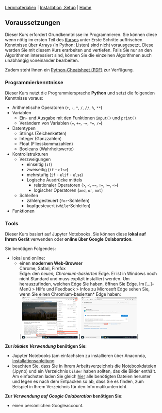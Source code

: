 [Lernmaterialien](./kurs.md) | [Installation, Setup](./installation_anaconda.md) | [Home](./index.md)

## Voraussetzungen

Dieser Kurs erfordert Grundkenntnisse im Programmieren. Sie können diese wenn nötig im ersten Teil des [Kurses](./kurs.md) unter Erste Schritte auffrischen. Kenntnisse über Arrays (in Python: Listen) sind nicht vorausgesetzt. Diese werden Sie mit diesem Kurs erarbeiten und vertiefen. Falls Sie nur an den Algorithmen interessiert sind, können Sie die einzelnen Algorithmen auch unabhängig voneinander bearbeiten.

Zudem steht Ihnen ein [Python-Cheatsheet (PDF)](assets/notebooks/downloads/cheatsheet.pdf) zur Verfügung.

### Programmierkenntnisse

Dieser Kurs nutzt die Programmiersprache **Python** und setzt die folgenden Kenntnisse voraus:

* Arithmetische Operatoren (`+`, `-`, `*`, `/`, `//`, `%`, `**`)
* Variablen
  * Ein- und Ausgabe mit den Funktionen `input()` und `print()`
  * Verändern von Variablen (`=`, `+=`, `-=`, `*=`, `/=`)
* Datentypen
  * Strings (Zeichenketten)
  * Integer (Ganzzahlen)
  * Float (Fliesskommazahlen)
  * Booleans (Wahrheitswerte)
* Kontrollstrukturen
  * Verzweigungen
    * einseitig (`if`)
    * zweiseitig (`if` - `else`)
    * mehrstufig (`if` - `elif` - `else`)
    * Logische Ausdrücke mittels
      * relationaler Operatoren (`>`, `<`, `==`, `!=`, `>=`, `<=`)
      * logischer Operatoren (`and`, `or`, `not`)
  * Schleifen
    * zählergesteuert (`for`-Schleifen)
    * kopfgesteuert (`while`-Schleifen)
* Funktionen

### Tools

Dieser Kurs basiert auf Jupyter Notebooks. Sie können diese **lokal auf Ihrem Gerät** verwenden oder **online über Google Colaboration**.

Sie benötigen Folgendes:

* lokal und online:
  * einen **modernen Web-Browser**  
  Chrome, Safari, Firefox  
  Edge: den *neuen, Chromium-basierten* Edge. Er ist in Windows noch nicht Standard und muss explizit installiert werden. Um herauszufinden, welchen Edge Sie haben, öffnen Sie Edge. Im [...]-Menü > Hilfe und Feedback > Infos zu Microsoft Edge sehen Sie, wenn Sie einen Chromium-basierten* Edge haben:  
  | <img src="assets/images/Edge-version-abfragen1.png" alt="edge-version1" width="40%"/> |  <img src="assets/images/Edge-version-abfragen2.png" alt="edge-version1" width="40%"/>|

**Zur *lokalen Verwendung* benötigen Sie**:

* Jupyter Notebooks (am einfachsten zu installieren über Anaconda, [Installationsanleitung](./installation_anaconda.md)
* beachten Sie, dass Sie in Ihrem Arbeitsverzeichnis die Notebookdateien (.ipynb) und ein Verzeichnis `bilder` haben sollten, das die Bilder enthält.  
  Am einfachsten laden Sie gleich [hier](./suchen-und-ordnen.zip) alle benötigten Dateien herunter und legen es nach dem Entpacken so ab, dass Sie es finden, zum Beispiel in Ihrem Verzeichnis für den Informatikunterricht.

**Zur *Verwendung auf Google Colaboration* benötigen Sie**:

* einen persönlichen Googleaccount.